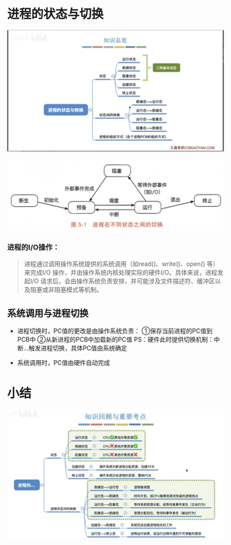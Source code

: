 # 进程的状态与切换
![输入图片说明](/imgs/2025-09-11/REaktr4L8aYqedzI.png)



![输入图片说明](/imgs/2025-07-02/MsrmW9qppd3EpkCw.png)
### 进程的I/O操作：
>进程通过调用操作系统提供的系统调用（如read()、write()、open() 等）来完成I/O 操作，并由操作系统内核处理实际的硬件I/O。具体来说，进程发起I/O 请求后，会由操作系统负责安排，并可能涉及文件描述符、缓冲区以及阻塞或非阻塞模式等机制。

## 系统调用与进程切换

- 进程切换时，PC值的更改是由操作系统负责：
   ①保存当前进程的PC值到PCB中
   ②从新进程的PCB中加载新的PC值
   PS：硬件此时提供切换机制：中断...触发进程切换，具体PC值由系统确定
   
- 系统调用时，PC值由硬件自动完成
# 小结
![输入图片说明](/imgs/2025-09-11/ycxbFCw7jq87XsPZ.png)


<!--stackedit_data:
eyJoaXN0b3J5IjpbLTExMjg1NTU0ODJdfQ==
-->